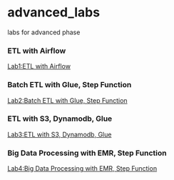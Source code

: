 # advanced_labs
labs for advanced phase 

### ETL with Airflow
[Lab1:ETL with Airflow](https://github.com/jeffery-ot/advanced_labs/tree/music_streaming_pipeline)


### Batch ETL with Glue, Step Function
[Lab2:Batch ETL with Glue, Step Function](https://github.com/jeffery-ot/advanced_labs/tree/rental_marketplace_analytics)

### ETL with S3, Dynamodb, Glue
[Lab3:ETL with S3, Dynamodb, Glue](https://github.com/jeffery-ot/advanced_labs/tree/etl_with_s3_dynamo_glue)


### Big Data Processing with EMR, Step Function
[Lab4:Big Data Processing with EMR, Step Function](https://github.com/jeffery-ot/emr_bigdata_processing.git)

